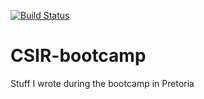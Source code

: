 [![Build Status](https://travis-ci.org/brucellino/CSIR-bootcamp.svg?branch=master)](https://travis-ci.org/brucellino/CSIR-bootcamp)

# CSIR-bootcamp
Stuff I wrote during the bootcamp in Pretoria
